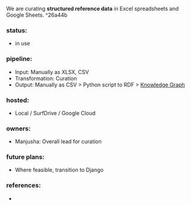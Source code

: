 We are curating **structured reference data** in Excel spreadsheets and Google Sheets.  ^26a44b

### status:

- in use

### pipeline:

- Input: Manually as XLSX, CSV
- Transformation: Curation
- Output: Manually as CSV > Python script to RDF > [Knowledge Graph](Knowledge%20Graph%20(GraphDB).md)

### hosted:

- Local / SurfDrive / Google Cloud

### owners:

- Manjusha: Overall lead for curation

### future plans:  

- Where feasible, transition to Django

### references:

- 